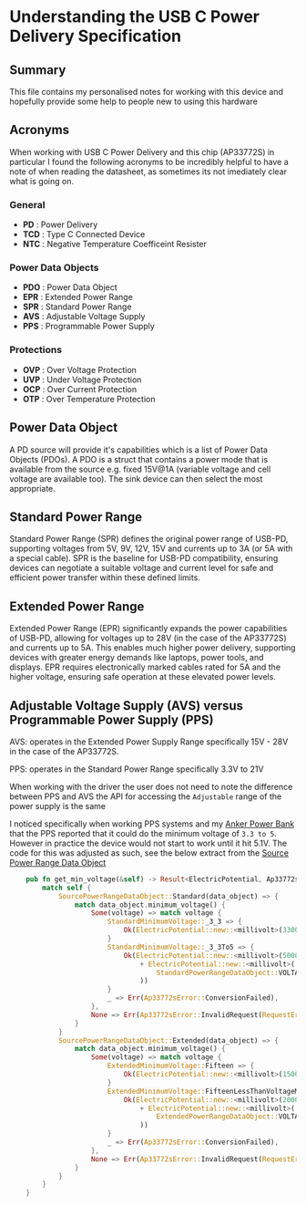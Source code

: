 # Understanding the USB C Power Delivery Specification

## Summary

This file contains my personalised notes for working with this device and hopefully provide some help to people new to using this hardware

## Acronyms

When working with USB C Power Delivery and this chip (AP33772S) in particular I found the following acronyms to be incredibly helpful to have a note of when reading the datasheet, as sometimes its not imediately clear what is going on.

### General

- **PD** : Power Delivery
- **TCD** : Type C Connected Device
- **NTC** : Negative Temperature Coefficeint Resister

### Power Data Objects

- **PDO** : Power Data Object
- **EPR** : Extended Power Range
- **SPR** : Standard Power Range
- **AVS** : Adjustable Voltage Supply
- **PPS** : Programmable Power Supply

### Protections

- **OVP** : Over Voltage Protection
- **UVP** : Under Voltage Protection
- **OCP** : Over Current Protection
- **OTP** : Over Temperature Protection

## Power Data Object

A PD source will provide it's capabilities which is a list of Power Data Objects (PDOs). A PDO is a struct that contains a power mode that is available from the source e.g. fixed 15V@1A (variable voltage and cell voltage are available too). The sink device can then select the most appropriate. 

## Standard Power Range

Standard Power Range (SPR) defines the original power range of USB-PD, supporting voltages from 5V, 9V, 12V, 15V and currents up to 3A (or 5A with a special cable). SPR is the baseline for USB-PD compatibility, ensuring devices can negotiate a suitable voltage and current level for safe and efficient power transfer within these defined limits.

## Extended Power Range

Extended Power Range (EPR) significantly expands the power capabilities of USB-PD, allowing for voltages up to 28V (in the case of the AP33772S) and currents up to 5A. This enables much higher power delivery, supporting devices with greater energy demands like laptops, power tools, and displays. EPR requires electronically marked cables rated for 5A and the higher voltage, ensuring safe operation at these elevated power levels.

## Adjustable Voltage Supply (AVS) versus Programmable Power Supply (PPS)

AVS: operates in the Extended Power Supply Range specifically 15V - 28V in the case of the AP33772S.

PPS: operates in the Standard Power Range specifically 3.3V to 21V

When working with the driver the user does not need to note the difference between PPS and AVS the API for accessing the `Adjustable` range of the power supply is the same

I noticed specifically when working PPS systems and my [Anker Power Bank](https://www.amazon.co.uk/dp/B0BYP2F3SG?ref_=ppx_hzsearch_conn_dt_b_fed_asin_title_1) that the PPS reported that it could do the minimum voltage of `3.3 to 5`. However in practice the device would not start to work until it hit 5.1V. The code for this was adjusted as such, see the below extract from the [Source Power Range Data Object](../src/commands/data_objects/source_power_range_data_object.rs)

```rust
    pub fn get_min_voltage(&self) -> Result<ElectricPotential, Ap33772sError> {
        match self {
            SourcePowerRangeDataObject::Standard(data_object) => {
                match data_object.minimum_voltage() {
                    Some(voltage) => match voltage {
                        StandardMinimumVoltage::_3_3 => {
                            Ok(ElectricPotential::new::<millivolt>(3300.0))
                        }
                        StandardMinimumVoltage::_3_3To5 => {
                            Ok(ElectricPotential::new::<millivolt>(5000.0)
                                + ElectricPotential::new::<millivolt>(
                                    StandardPowerRangeDataObject::VOLTAGE_RESOLUTION as f32,
                                ))
                        }
                        _ => Err(Ap33772sError::ConversionFailed),
                    },
                    None => Err(Ap33772sError::InvalidRequest(RequestError::MissingArgument)),
                }
            }
            SourcePowerRangeDataObject::Extended(data_object) => {
                match data_object.minimum_voltage() {
                    Some(voltage) => match voltage {
                        ExtendedMinimumVoltage::Fifteen => {
                            Ok(ElectricPotential::new::<millivolt>(15000.0))
                        }
                        ExtendedMinimumVoltage::FifteenLessThanVoltageMinimumLessThanTwenty => {
                            Ok(ElectricPotential::new::<millivolt>(20000.0)
                                + ElectricPotential::new::<millivolt>(
                                    ExtendedPowerRangeDataObject::VOLTAGE_RESOLUTION as f32,
                                ))
                        }
                        _ => Err(Ap33772sError::ConversionFailed),
                    },
                    None => Err(Ap33772sError::InvalidRequest(RequestError::MissingArgument)),
                }
            }
        }
    }
```
